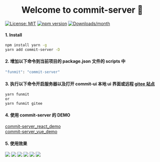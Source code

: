 <h1 align="center">Welcome to commit-server 👋</h1>

[![License: MIT](https://img.shields.io/badge/License-MIT-yellow.svg)](#)
[![npm version](https://img.shields.io/npm/v/commit-server.svg)](https://www.npmjs.com/package/commit-server)
[![Downloads/month](https://img.shields.io/npm/dm/commit-server.svg)](http://www.npmtrends.com/commit-server)

#### 1. Install

```sh
npm install yarn -g
yarn add commit-server -D
```

#### 2. 增加以下命令到当前项目的 package.json 文件的 scripts 中

```sh
"funmit": "commit-server"
```

#### 3. 执行以下命令开启服务器以及打开 commit-ui 本地 ui 界面或远程 [gitee 站点](https://funmit.gitee.io/)

```sh
yarn funmit
or
yarn funmit gitee
```

#### 4. 使用 commit-server 的 DEMO

[commit-server_react_demo](https://github.com/qianduanxinlv/commit-server_react_demo)  
[commit-server_vue_demo](https://github.com/qianduanxinlv/commit-server_vue_demo)

#### 5. 使用效果

![](https://gitee.com/qianduanxinlv/commit-server/raw/master/image/2019funmit.png)
![](https://gitee.com/qianduanxinlv/commit-server/raw/master/image/2019.png)
![](https://gitee.com/qianduanxinlv/commit-server/raw/master/image/5201314.png)
![](https://gitee.com/qianduanxinlv/commit-server/raw/master/image/ABCDEFG.png)
![](https://gitee.com/qianduanxinlv/commit-server/raw/master/image/HIJKLMN.png)
![](https://gitee.com/qianduanxinlv/commit-server/raw/master/image/OPQRST.png)
